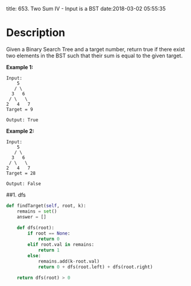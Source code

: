 title: 653. Two Sum IV - Input is a BST
date:2018-03-02 05:55:35

 # Description
Given a Binary Search Tree and a target number, return true if there exist two elements in the BST such that their sum is equal to the given target.

**Example 1:**
```
Input: 
    5
   / \
  3   6
 / \   \
2   4   7
Target = 9

Output: True
```
**Example 2:**
```
Input: 
    5
   / \
  3   6
 / \   \
2   4   7
Target = 28

Output: False
```

##1. dfs
```python
def findTarget(self, root, k):
    remains = set()
    answer = []
    
    def dfs(root):
        if root == None:
            return 0
        elif root.val in remains:
            return 1
        else:
            remains.add(k-root.val)
            return 0 + dfs(root.left) + dfs(root.right)
    
    return dfs(root) > 0
```
